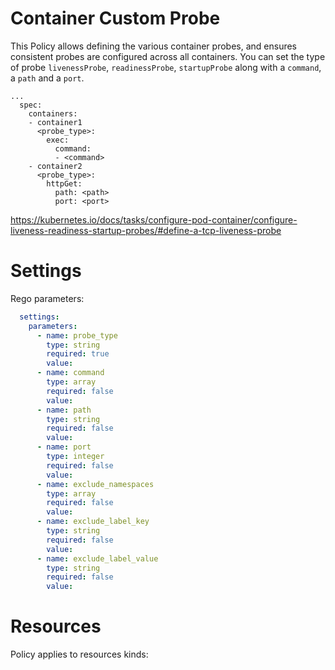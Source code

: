 # Container Custom Probe

This Policy allows defining the various container probes, and ensures consistent probes are configured across all containers. You can set the type of probe `livenessProbe`, `readinessProbe`, `startupProbe` along with a `command`, a `path` and a `port`. 


```
...
  spec:
    containers:
    - container1
      <probe_type>:
        exec:
          command: 
          - <command>
    - container2
      <probe_type>:
        httpGet:
          path: <path>
          port: <port>
```
https://kubernetes.io/docs/tasks/configure-pod-container/configure-liveness-readiness-startup-probes/#define-a-tcp-liveness-probe


# Settings

Rego parameters:
```yaml
  settings:
    parameters:
      - name: probe_type
        type: string
        required: true
        value:
      - name: command
        type: array
        required: false
        value:
      - name: path
        type: string
        required: false
        value:
      - name: port
        type: integer
        required: false
        value:
      - name: exclude_namespaces
        type: array
        required: false
        value:
      - name: exclude_label_key
        type: string
        required: false
        value:
      - name: exclude_label_value
        type: string
        required: false
        value:
```

# Resources
Policy applies to resources kinds:

